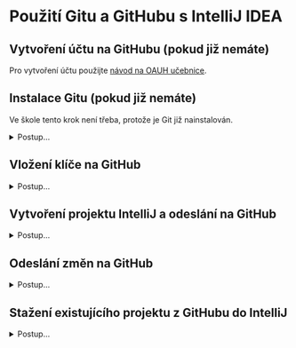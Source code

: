 # Použití Gitu a GitHubu s IntelliJ IDEA

## Vytvoření účtu na GitHubu (pokud již nemáte)

Pro vytvoření účtu použijte [návod na OAUH učebnice](https://github.com/oauh-ucebnice/github-registrace).


## Instalace Gitu (pokud již nemáte)

Ve škole tento krok není třeba, protože je Git již nainstalován.

   <details><summary>Postup...</summary>
1. Git stáhnete ze stránek: [git-scm.com](https://git-scm.com/download/).

1. Při instalaci je třeba potvrdit větší množství voleb, ale většinu z&nbsp;nich lze ponechat ve výchozím nastavení. Změňte si pouze výchozí editor pro úpravu commit message.

   <details><summary>První část postupu (zvolte sami či ponechte výchozí)...</summary>

    1. <br />![](img/git-install_010_download.png)
    1. <br />![](img/git-install_020_64bit.png)
    1. <br />![](img/git-install_030_licence.png)
    1. <br />![](img/git-install_040_folder.png)
    1. <br />![](img/git-install_050_components.png)
    1. <br />![](img/git-install_060_menu.png)

   </details>


1. Zvolte textový editor pro instalaci<br />
   - Zvolte si editor podle své volby. Můžete například použít výchozí editor pro Windows: Notepad
   > Pokud jste na editor _vim_ zvyklí, samozřejmě si můžete ponechat _vim_. Pro běžného uživatele počítače bez dalších zkušeností ale _vim_ není příliš intuitivní na ovládání!

   - ![](img/git-install_070_no-vim.png)<br />![](img/git-install_075_use-notepad.png).

1. Zbytek instalace už nejspíš můžete ponechat beze změny (volby se mohou lišit)

   <details><summary>Druhá část postupu (zvolte sami či ponechte výchozí)...</summary>

    1. <br />![](img/git-install_080_main-branch.png)
    1. <br />![](img/git-install_090_both-git-bash.png)
    1. <br />![](img/git-install_100_bundled-ssh.png)
    1. <br />![](img/git-install_110_openssh.png)
    1. <br />![](img/git-install_120_crlf.png)
    1. <br />![](img/git-install_130_tty.png)
    1. <br />![](img/git-install_140_fast-forward.png)
    1. <br />![](img/git-install_150_credential-manager.png)
    1. <br />![](img/git-install_160_extra.png)
    1. <br />![](img/git-install_170_experimental.png)
    1. <br />![](img/git-install_180_install.png)


   </details>

</details>


## Vložení klíče na GitHub

<details><summary>Postup...</summary>

1. <br />![](img/github-key_010_cmd.png)
1. Nastavte si uživatelské jméno pro zápis autora změn.<br />Použijte uživatelské jméno a e-mail vašeho účtu na GitHubu:
    ```bash
    git config --global user.email "vas-email@domena.cz"
    git config --global user.name "Uživatelské jméno na GitHubu"
    ```
    <br />![](img/github-key_015_git-config.png)
1. Spusťte `ssh-keygen` a nechte si vygenerovat klíče:
    ```bash
    ssh-keygen -t rsa
    ```
    <br />![](img/github-key_020_ssh-keygen.png)
    1. Pokud už jste někdy klíč vytvářeli, můžete použít ten původní.
    1. Cestu ke klíči ponechte výchozí.
    1. Heslo doporučujeme nezadávat, protože byste ho museli zadávat při každém commitu.
1. <br />![](img/github-key_030_ssh-dir.png)
1. <br />![](img/github-key_040_ssh-content.png)
1. <br />![](img/github-key_050_idrsapub-open.png)
1. <br />![](img/github-key_060_notepad.png)
1. <br />![](img/github-key_070_notepad-content.png)
1. <br />![](img/github-key_080_add-key.png)
1. <br />![](img/github-key_090_new-key.png)
1. <br />![](img/github-key_100_add-key.png)

</details>

## Vytvoření projektu IntelliJ a odeslání na GitHub
<details><summary>Postup...</summary>

1. <br />![](img/github-ij_010_new-project.png)
1. <br />![](img/github-ij_020_create-git-repo.png)
1. <br />![](img/github-ij_030_share-github.png)
1. <br />![](img/github-ij_045_repo-account-set.png)
1. <br />![](img/github-ij_050_no-settings.png)
1. <br />![](img/github-ij_060_gitignore.png)
1. <br />![](img/github-ij_065_gitignore-input.png)

</details>

## Odeslání změn na GitHub

<details><summary>Postup...</summary>

1. <br />![](img/github-ij_070_commit.png)
1. <br />![](img/github-ij_080_history.png)
1. <br />![](img/github-ij_090_push.png)
1. <br />![](img/github-ij_095_push-list.png)
1. <br />![](img/github-ij_100_repo.png)
1. <br />![](img/github-ij_110_repo-content.png)
1. <br />![](img/github-ij_500_copy-ssh-link.png)

</details>

## Stažení existujícího projektu z GitHubu do IntelliJ

<details><summary>Postup...</summary>

1. <br />![](img/github-ij_510_get-from-vcs.png)
1. <br />![](img/github-ij_520_clone.png)

</details>